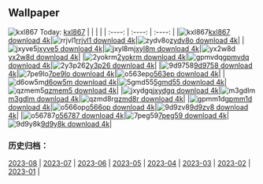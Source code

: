 ## Wallpaper
![kxl867](https://w.wallhaven.cc/full/kx/wallhaven-kxl867.jpg) Today: [kxl867](https://th.wallhaven.cc/small/kx/kxl867.jpg)
|      |      |      |
| :----: | :----: | :----: |
|![kxl867](https://th.wallhaven.cc/small/kx/kxl867.jpg)[kxl867 download 4k](https://wallhaven.cc/w/kxl867)|![rrjvl1](https://th.wallhaven.cc/small/rr/rrjvl1.jpg)[rrjvl1 download 4k](https://wallhaven.cc/w/rrjvl1)|![zydv8o](https://th.wallhaven.cc/small/zy/zydv8o.jpg)[zydv8o download 4k](https://wallhaven.cc/w/zydv8o)|
|![jxyve5](https://th.wallhaven.cc/small/jx/jxyve5.jpg)[jxyve5 download 4k](https://wallhaven.cc/w/jxyve5)|![jxyl8m](https://th.wallhaven.cc/small/jx/jxyl8m.jpg)[jxyl8m download 4k](https://wallhaven.cc/w/jxyl8m)|![yx2w8d](https://th.wallhaven.cc/small/yx/yx2w8d.jpg)[yx2w8d download 4k](https://wallhaven.cc/w/yx2w8d)|
|![2yokrm](https://th.wallhaven.cc/small/2y/2yokrm.jpg)[2yokrm download 4k](https://wallhaven.cc/w/2yokrm)|![gpmvdq](https://th.wallhaven.cc/small/gp/gpmvdq.jpg)[gpmvdq download 4k](https://wallhaven.cc/w/gpmvdq)|![2y3p26](https://th.wallhaven.cc/small/2y/2y3p26.jpg)[2y3p26 download 4k](https://wallhaven.cc/w/2y3p26)|
|![9d9758](https://th.wallhaven.cc/small/9d/9d9758.jpg)[9d9758 download 4k](https://wallhaven.cc/w/9d9758)|![7pe9lo](https://th.wallhaven.cc/small/7p/7pe9lo.jpg)[7pe9lo download 4k](https://wallhaven.cc/w/7pe9lo)|![o563ep](https://th.wallhaven.cc/small/o5/o563ep.jpg)[o563ep download 4k](https://wallhaven.cc/w/o563ep)|
|![d6ow5m](https://th.wallhaven.cc/small/d6/d6ow5m.jpg)[d6ow5m download 4k](https://wallhaven.cc/w/d6ow5m)|![5gmd55](https://th.wallhaven.cc/small/5g/5gmd55.jpg)[5gmd55 download 4k](https://wallhaven.cc/w/5gmd55)|![qzmem5](https://th.wallhaven.cc/small/qz/qzmem5.jpg)[qzmem5 download 4k](https://wallhaven.cc/w/qzmem5)|
|![jxydgq](https://th.wallhaven.cc/small/jx/jxydgq.jpg)[jxydgq download 4k](https://wallhaven.cc/w/jxydgq)|![m3gdlm](https://th.wallhaven.cc/small/m3/m3gdlm.jpg)[m3gdlm download 4k](https://wallhaven.cc/w/m3gdlm)|![qzmd8r](https://th.wallhaven.cc/small/qz/qzmd8r.jpg)[qzmd8r download 4k](https://wallhaven.cc/w/qzmd8r)|
|![gpmm1d](https://th.wallhaven.cc/small/gp/gpmm1d.jpg)[gpmm1d download 4k](https://wallhaven.cc/w/gpmm1d)|![o566op](https://th.wallhaven.cc/small/o5/o566op.jpg)[o566op download 4k](https://wallhaven.cc/w/o566op)|![9d9zv8](https://th.wallhaven.cc/small/9d/9d9zv8.jpg)[9d9zv8 download 4k](https://wallhaven.cc/w/9d9zv8)|
|![o56787](https://th.wallhaven.cc/small/o5/o56787.jpg)[o56787 download 4k](https://wallhaven.cc/w/o56787)|![7peg59](https://th.wallhaven.cc/small/7p/7peg59.jpg)[7peg59 download 4k](https://wallhaven.cc/w/7peg59)|![9d9y8k](https://th.wallhaven.cc/small/9d/9d9y8k.jpg)[9d9y8k download 4k](https://wallhaven.cc/w/9d9y8k)|

### 历史归档：
[2023-08](https://github.com/april-projects/april-wallpaper/tree/main/picture/2023-08/) | [2023-07](https://github.com/april-projects/april-wallpaper/tree/main/picture/2023-07/) | [2023-06](https://github.com/april-projects/april-wallpaper/tree/main/picture/2023-06/) | [2023-05](https://github.com/april-projects/april-wallpaper/tree/main/picture/2023-05/) | [2023-04](https://github.com/april-projects/april-wallpaper/tree/main/picture/2023-04/) | [2023-03](https://github.com/april-projects/april-wallpaper/tree/main/picture/2023-03/) | [2023-02](https://github.com/april-projects/april-wallpaper/tree/main/picture/2023-02/) | [2023-01](https://github.com/april-projects/april-wallpaper/tree/main/picture/2023-01/) | 
